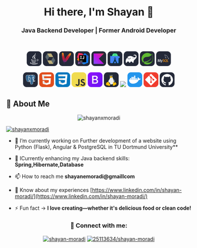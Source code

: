 <h1 align="center">Hi there, I'm Shayan 👋</h1>
<h3 align="center">Java Backend Developer | Former Android Developer</h3>

<br>
<p align="center">
<code><img height="40" src="https://github.com/tandpfun/skill-icons/blob/main/icons/Java-Dark.svg?raw=true"></code>
<code><img height="40" src="https://github.com/tandpfun/skill-icons/blob/main/icons/Hibernate-Dark.svg?raw=true"></code>
<code><img height="40" src="https://github.com/tandpfun/skill-icons/blob/main/icons/Maven-Dark.svg?raw=true"></code>
     <code><img height="40" src="https://github.com/tandpfun/skill-icons/blob/main/icons/Idea-Dark.svg"></code>
     <code><img height="40" src="https://github.com/tandpfun/skill-icons/blob/main/icons/Kotlin-Dark.svg"></code>
    <code><img height="40" src="https://github.com/tandpfun/skill-icons/blob/main/icons/AndroidStudio-Dark.svg"></code>
<code><img height="40" src="https://github.com/tandpfun/skill-icons/blob/main/icons/Gradle-Dark.svg?raw=true"></code>
<code><img height="40" src="https://github.com/tandpfun/skill-icons/blob/main/icons/Spring-Dark.svg?raw=true"></code>
<code><img height="40" src="https://github.com/tandpfun/skill-icons/blob/main/icons/MySQL-Dark.svg?raw=true"></code>
  <p align="center">
<code><img height="40" src="https://github.com/tandpfun/skill-icons/blob/main/icons/PostgreSQL-Dark.svg?raw=true"></code>
<code><img height="40" src="https://github.com/tandpfun/skill-icons/blob/main/icons/HTML.svg?raw=true"></code>
<code><img height="40" src="https://github.com/tandpfun/skill-icons/blob/main/icons/CSS.svg?raw=true"></code>
<code><img height="40" src="https://github.com/tandpfun/skill-icons/blob/main/icons/JavaScript.svg?raw=true"></code>
<code><img height="40" src="https://github.com/tandpfun/skill-icons/blob/main/icons/Bootstrap.svg?raw=true"></code>
<code><img height="40" src="https://github.com/tandpfun/skill-icons/blob/main/icons/Linux-Dark.svg?raw=true"></code>
<code><img height="40" src="http://www.archlinux.org/logos/archlinux-icon-crystal-64.svg?raw=true"></code>
<code><img height="40" src="https://github.com/tandpfun/skill-icons/blob/main/icons/Docker.svg?raw=true"></code>
<code><img height="40" src="https://github.com/tandpfun/skill-icons/blob/main/icons/Git.svg?raw=true"></code>
<code><img height="40" src="https://github.com/tandpfun/skill-icons/blob/main/icons/Github-Dark.svg?raw=true"></code>



 
  
  
  ## 🚀 About Me

</p>
<p align="center"> <img src="https://komarev.com/ghpvc/?username=shayanxmoradi&label=Profile%20views&color=0e75b6&style=flat" alt="shayanxmoradi" /> </p>

<p align="left"> <a href="https://github.com/ryo-ma/github-profile-trophy"><img src="https://github-profile-trophy.vercel.app/?username=shayanxmoradi" alt="shayanxmoradi" /></a> </p>

- 🔭 I’m currently working on  Further development of a website using Python (Flask), Angular & PostgreSQL in TU Dortmund University**

- 🌱 ICurrently enhancing my Java backend skills: **Spring,Hibernate,Database**

- 📫 How to reach me **shayanemoradi@gmaillcom**

- 📄 Know about my experiences [https://www.linkedin.com/in/shayan-moradi/](https://www.linkedin.com/in/shayan-moradi/)

- ⚡ Fun fact -> **I love creating—whether it's delicious food or clean code!**




<h3 align="center">🔗 Connect with me:</h3>
<p align="center">
<a href="https://linkedin.com/in/shayan-moradi" target="blank"><img align="center" src="https://raw.githubusercontent.com/rahuldkjain/github-profile-readme-generator/master/src/images/icons/Social/linked-in-alt.svg" alt="shayan-moradi" height="30" width="40" /></a>
<a href="https://stackoverflow.com/users/25113634/shayan-moradi" target="blank"><img align="center" src="https://raw.githubusercontent.com/rahuldkjain/github-profile-readme-generator/master/src/images/icons/Social/stack-overflow.svg" alt="25113634/shayan-moradi" height="30" width="40" /></a>
</p>
<p align="center">

